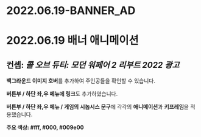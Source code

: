 # 2022.06.19-BANNER_AD <br>
# 2022.06.19 배너 애니메이션
<h2>컨셉:<i> 콜 오브 듀티: 모던 워페어 2 리부트 2022 광고</i></h2>

<b>백그라운드 이미지 호버</b>를 추가하여 주인공들을 확인할 수 있습니다.

<b>버튼부 / 하단 좌,우 메뉴에 링크</b>도 추가하였습니다.

<b>버튼부 / 하단 좌,우 메뉴 / 게임의 시놉시스 문구</b>에
각각의 <b>애니메이션</b>과 <b>키프레임</b>을 적용했습니다.

<b>주요 색상: #fff, #000, #009e00</b>
